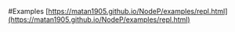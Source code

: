 #Examples
[https://matan1905.github.io/NodeP/examples/repl.html](https://matan1905.github.io/NodeP/examples/repl.html)
